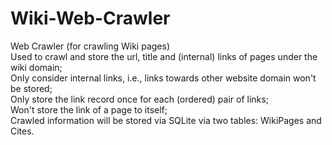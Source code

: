 # Wiki-Web-Crawler
Web Crawler (for crawling Wiki pages)  
Used to crawl and store the url, title and (internal) links of pages under the wiki domain;  
Only consider internal links, i.e., links towards other website domain won't be stored;  
Only store the link record once for each (ordered) pair of links;  
Won't store the link of a page to itself;  
Crawled information will be stored via SQLite via two tables: WikiPages and Cites.
